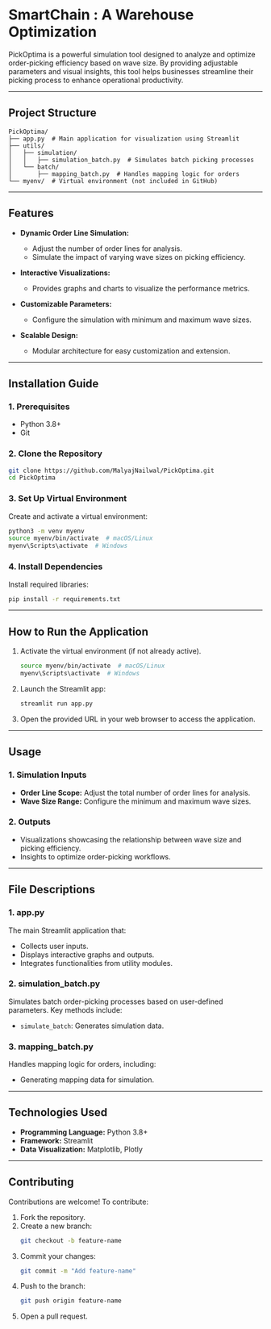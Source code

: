 # SmartChain : A Warehouse Optimization


PickOptima is a powerful simulation tool designed to analyze and optimize order-picking efficiency based on wave size. By providing adjustable parameters and visual insights, this tool helps businesses streamline their picking process to enhance operational productivity.

---

## Project Structure

```
PickOptima/
├── app.py  # Main application for visualization using Streamlit
├── utils/
│   ├── simulation/
│   │   ├── simulation_batch.py  # Simulates batch picking processes
│   └── batch/
│       ├── mapping_batch.py  # Handles mapping logic for orders
└── myenv/  # Virtual environment (not included in GitHub)
```

---

## Features

- **Dynamic Order Line Simulation:** 
  - Adjust the number of order lines for analysis.
  - Simulate the impact of varying wave sizes on picking efficiency.

- **Interactive Visualizations:**
  - Provides graphs and charts to visualize the performance metrics.

- **Customizable Parameters:**
  - Configure the simulation with minimum and maximum wave sizes.

- **Scalable Design:**
  - Modular architecture for easy customization and extension.

---

## Installation Guide

### 1. Prerequisites

- Python 3.8+
- Git

### 2. Clone the Repository

```bash
git clone https://github.com/MalyajNailwal/PickOptima.git
cd PickOptima
```

### 3. Set Up Virtual Environment

Create and activate a virtual environment:
```bash
python3 -m venv myenv
source myenv/bin/activate  # macOS/Linux
myenv\Scripts\activate  # Windows
```

### 4. Install Dependencies

Install required libraries:
```bash
pip install -r requirements.txt
```

---

## How to Run the Application

1. Activate the virtual environment (if not already active).
   ```bash
   source myenv/bin/activate  # macOS/Linux
   myenv\Scripts\activate  # Windows
   ```

2. Launch the Streamlit app:
   ```bash
   streamlit run app.py
   ```

3. Open the provided URL in your web browser to access the application.

---

## Usage

### **1. Simulation Inputs**
- **Order Line Scope:** Adjust the total number of order lines for analysis.
- **Wave Size Range:** Configure the minimum and maximum wave sizes.

### **2. Outputs**
- Visualizations showcasing the relationship between wave size and picking efficiency.
- Insights to optimize order-picking workflows.

---

## File Descriptions

### 1. **app.py**
The main Streamlit application that:
- Collects user inputs.
- Displays interactive graphs and outputs.
- Integrates functionalities from utility modules.

### 2. **simulation_batch.py**
Simulates batch order-picking processes based on user-defined parameters. Key methods include:
- `simulate_batch`: Generates simulation data.

### 3. **mapping_batch.py**
Handles mapping logic for orders, including:
- Generating mapping data for simulation.

---

## Technologies Used

- **Programming Language:** Python 3.8+
- **Framework:** Streamlit
- **Data Visualization:** Matplotlib, Plotly

---

## Contributing

Contributions are welcome! To contribute:
1. Fork the repository.
2. Create a new branch:
   ```bash
   git checkout -b feature-name
   ```
3. Commit your changes:
   ```bash
   git commit -m "Add feature-name"
   ```
4. Push to the branch:
   ```bash
   git push origin feature-name
   ```
5. Open a pull request.



